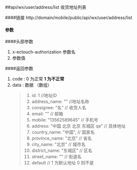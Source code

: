 ##api/wx/user/address/list  收货地址列表

####链接
     http://domain/mobile/public/api/wx/user/address/list


#### 参数


####头部参数
1. x-ectouch-authorization     参数名
2.    参数值


####返回参数
1. code : 0 为正常   **1 为不正常**
2. data  : 数据 （数组）
    > 1. id: 1    //地址ID
    > 2. address_name: ""   //地址名称
    > 3. consignee: "名"    // 收货人名
    > 4. email: ""    // 邮箱
    > 5. mobile: "13562589645"    // 手机号
    > 6. address: "中国 北京 北京 东城区  qe"   // 具体地址
    > 7. country_name: "中国",     // 国家名
    > 8. province_name: "北京"     // 省名
    > 9. city_name: "北京"         // 城市名
    > 10. district_name: "东城区"  // 区名
    > 11. street_name: ""       // 街道名
    > 12. default               // 1 为默认地址   0 则不是


